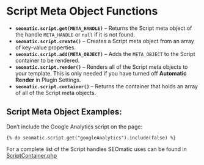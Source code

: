 # Script Meta Object Functions

* **`seomatic.script.get(META_HANDLE)`** – Returns the Script meta object of the handle `META_HANDLE` or `null` if it is not found.
* **`seomatic.script.create()`** – Creates a Script meta object from an array of key-value properties.
* **`seomatic.script.add(META_OBJECT)`** – Adds the `META_OBJECT` to the Script container to be rendered.
* **`seomatic.script.render()`** – Renders all of the Script meta objects to your template. This is only needed if you have turned off **Automatic Render** in Plugin Settings.
* **`seomatic.script.container()`** – Returns the container that holds an array of all of the Script meta objects.

## Script Meta Object Examples:

Don’t include the Google Analytics script on the page:

```twig
{% do seomatic.script.get("googleAnalytics").include(false) %}
```

For a complete list of the Script handles SEOmatic uses can be found in [ScriptContainer.php](https://github.com/nystudio107/craft-seomatic/blob/v4/src/seomatic-config/globalmeta/ScriptContainer.php)

